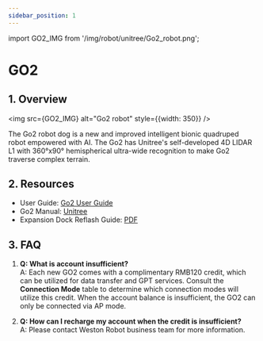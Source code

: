 ```yaml
---
sidebar_position: 1
---
```


import GO2_IMG from '/img/robot/unitree/Go2_robot.png';

# GO2

## 1. Overview

<img src={GO2_IMG} alt="Go2 robot" style={{width: 350}} />

The Go2 robot dog is a new and improved intelligent bionic quadruped robot empowered with AI. The Go2 has Unitree's self-developed 4D LIDAR L1 with 360°x90° hemispherical ultra-wide recognition to make Go2 traverse complex terrain.

## 2. Resources

* User Guide: [Go2 User Guide](https://tangrobot.sharepoint.com/:p:/s/Public-Outgoing/ESCOlfuKT5lPkwCnOFUoYbwB5Jr5o4meAyXd2lpGB09W5w?e=ixXe5e)
* Go2 Manual: [Unitree](https://support.unitree.com/home/en/developer/about%20Go2)
* Expansion Dock Reflash Guide: [PDF](https://tangrobot.sharepoint.com/:b:/s/Public-Outgoing/EcQ3PHojLhZBsDg1oBpvPPIBWyJiSJPyAZMsk91ZnXbBJg?e=YaKBgf)

## 3. FAQ

1. **Q: What is account insufficient?**  
    A: Each new GO2 comes with a complimentary RMB120 credit, which can be utilized for data transfer and GPT services. Consult the **Connection Mode** table to determine which connection modes will utilize this credit. When the account balance is insufficient, the GO2 can only be connected via AP mode.

2. **Q: How can I recharge my account when the credit is insufficient?**  
    A: Please contact Weston Robot business team for more information.
